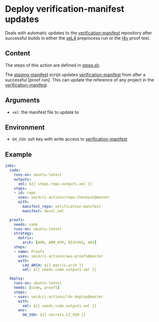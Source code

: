 <!--
     Copyright 2021, Proofcraft Pty Ltd

     SPDX-License-Identifier: CC-BY-SA-4.0
-->

# Deploy verification-manifest updates

Deals with automatic updates to the [verification-manifest] repository after
successful builds in either the [seL4] preprocess run or the [l4v] proof test.

[verification-manifest]: https://github.com/seL4/verification-manifest
[seL4]: https://github.com/seL4/seL4
[l4v]: https://github.com/seL4/l4v

## Content

The steps of this action are defined in [steps.sh].

The [staging-manifest] script updates [verification-manifest] from after a
successful [proof run]. This can update the reference of any project in the
[verification-manifest].

<!-- The [seL4-pp] script updates the `seL4` reference in [verification-manifest]
after a successful run of the [preprocess] test, this usually means `seL4` was
updated but did not introduce any changes to the code-base used for
verification. -->

[preprocess]: ../preprocess/
[staging-manifest]: ./staging-manifest
[seL4-pp]: ./seL4-pp
[steps.sh]: ./steps.sh

## Arguments

- `xml`: the manifest file to update to

## Environment

- `GH_SSH`: ssh key with write access to [verification-manifest]

## Example

```yml
jobs:
  code:
    runs-on: ubuntu-latest
    outputs:
      xml: ${{ steps.repo.outputs.xml }}
    steps:
    - id: repo
      uses: seL4/ci-actions/repo-checkout@master
      with:
        manifest_repo: verification-manifest
        manifest: devel.xml

  proofs:
    needs: code
    runs-on: ubuntu-latest
    strategy:
      matrix:
        arch: [ARM, ARM_HYP, RISCV64, X64]
    steps:
    - name: Proofs
      uses: seL4/ci-actions/aws-proofs@master
      with:
        L4V_ARCH: ${{ matrix.arch }}
        xml: ${{ needs.code.outputs.xml }}

  deploy:
    runs-on: ubuntu-latest
    needs: [code, proofs]
    steps:
    - uses: seL4/ci-actions/l4v-deploy@master
      with:
        xml: ${{ needs.code.outputs.xml }}
      env:
        GH_SSH: ${{ secrets.CI_SSH }}
```
